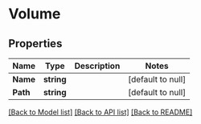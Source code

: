 # Volume

## Properties
Name | Type | Description | Notes
------------ | ------------- | ------------- | -------------
**Name** | **string** |  | [default to null]
**Path** | **string** |  | [default to null]

[[Back to Model list]](../README.md#documentation-for-models) [[Back to API list]](../README.md#documentation-for-api-endpoints) [[Back to README]](../README.md)


